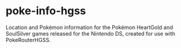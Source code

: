 # poke-info-hgss
Location and Pokémon information for the Pokémon HeartGold and SoulSilver games released for the Nintendo DS, created for use with PokeRouterHGSS.
